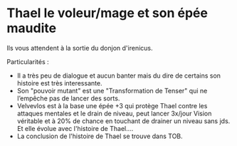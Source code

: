 # Thael le voleur/mage et son épée maudite

Ils vous attendent à la sortie du donjon d'irenicus.

Particularités :
- Il a très peu de dialogue et aucun banter mais du dire de certains son histoire est très interessante.
- Son "pouvoir mutant" est une "Transformation de Tenser" qui ne l’empêche pas de lancer des sorts.
- Velvevlos est à la base une épée +3 qui protège Thael contre les attaques mentales et le drain de niveau, peut lancer 3x/jour Vision véritable et à 20% de chance en touchant de drainer un niveau sans jds. Et elle évolue avec l'histoire de Thael....
- La conclusion de l'histoire de Thael se trouve dans TOB.
